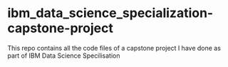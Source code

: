 # ibm_data_science_specialization-capstone-project
This repo contains all the code files of a capstone project I have done as part of IBM Data Science Specilisation

